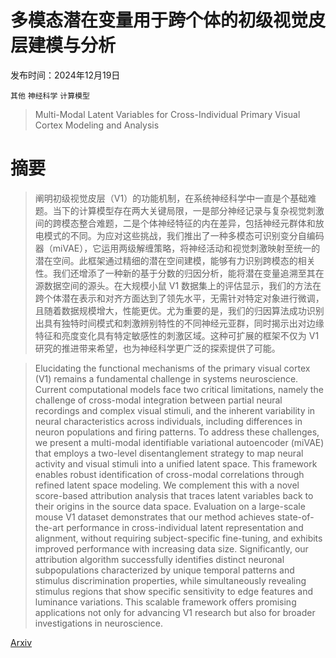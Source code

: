 # 多模态潜在变量用于跨个体的初级视觉皮层建模与分析

发布时间：2024年12月19日

`其他` `神经科学` `计算模型`

> Multi-Modal Latent Variables for Cross-Individual Primary Visual Cortex Modeling and Analysis

# 摘要

> 阐明初级视觉皮层（V1）的功能机制，在系统神经科学中一直是个基础难题。当下的计算模型存在两大关键局限，一是部分神经记录与复杂视觉刺激间的跨模态整合难题，二是个体神经特征的内在差异，包括神经元群体和放电模式的不同。为应对这些挑战，我们推出了一种多模态可识别变分自编码器（miVAE），它运用两级解缠策略，将神经活动和视觉刺激映射至统一的潜在空间。此框架通过精细的潜在空间建模，能够有力识别跨模态的相关性。我们还增添了一种新的基于分数的归因分析，能将潜在变量追溯至其在源数据空间的源头。在大规模小鼠 V1 数据集上的评估显示，我们的方法在跨个体潜在表示和对齐方面达到了领先水平，无需针对特定对象进行微调，且随着数据规模增大，性能更优。尤为重要的是，我们的归因算法成功识别出具有独特时间模式和刺激辨别特性的不同神经元亚群，同时揭示出对边缘特征和亮度变化具有特定敏感性的刺激区域。这种可扩展的框架不仅为 V1 研究的推进带来希望，也为神经科学更广泛的探索提供了可能。

> Elucidating the functional mechanisms of the primary visual cortex (V1) remains a fundamental challenge in systems neuroscience. Current computational models face two critical limitations, namely the challenge of cross-modal integration between partial neural recordings and complex visual stimuli, and the inherent variability in neural characteristics across individuals, including differences in neuron populations and firing patterns. To address these challenges, we present a multi-modal identifiable variational autoencoder (miVAE) that employs a two-level disentanglement strategy to map neural activity and visual stimuli into a unified latent space. This framework enables robust identification of cross-modal correlations through refined latent space modeling. We complement this with a novel score-based attribution analysis that traces latent variables back to their origins in the source data space. Evaluation on a large-scale mouse V1 dataset demonstrates that our method achieves state-of-the-art performance in cross-individual latent representation and alignment, without requiring subject-specific fine-tuning, and exhibits improved performance with increasing data size. Significantly, our attribution algorithm successfully identifies distinct neuronal subpopulations characterized by unique temporal patterns and stimulus discrimination properties, while simultaneously revealing stimulus regions that show specific sensitivity to edge features and luminance variations. This scalable framework offers promising applications not only for advancing V1 research but also for broader investigations in neuroscience.

[Arxiv](https://arxiv.org/abs/2412.14536)